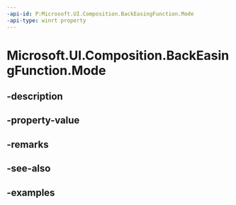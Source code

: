 ```yaml
---
-api-id: P:Microsoft.UI.Composition.BackEasingFunction.Mode
-api-type: winrt property
---
```


# Microsoft.UI.Composition.BackEasingFunction.Mode

<!--
public Microsoft.UI.Composition.CompositionEasingFunctionMode Mode { get; }
-->


## -description

## -property-value

## -remarks

## -see-also

## -examples


